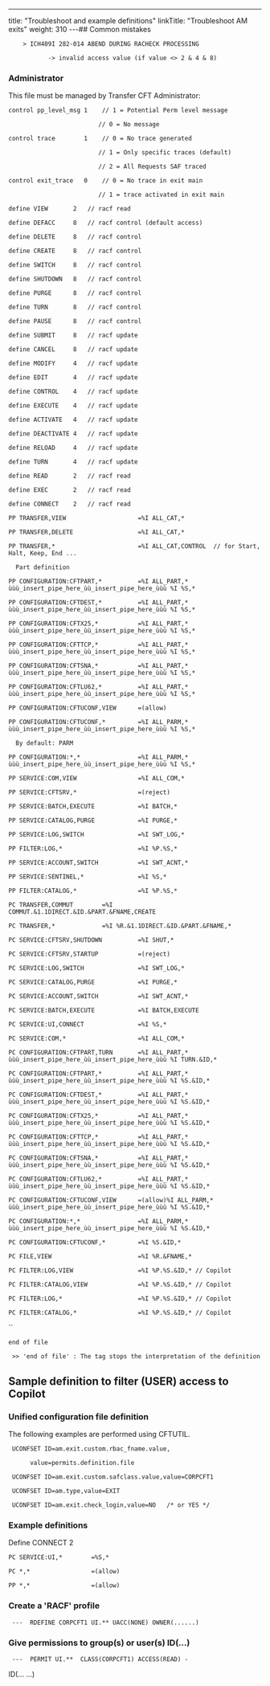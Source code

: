 ---
title: "Troubleshoot and example definitions"
linkTitle: "Troubleshoot AM exits"
weight: 310
---## Common mistakes

`    > ICH409I 282-014 ABEND DURING RACHECK PROCESSING`

`           -> invalid access value (if value <> 2 & 4 & 8)`

### Administrator

This file must be managed by Transfer CFT Administrator:

`control pp_level_msg 1    // 1 = Potential Perm level message`

`                         // 0 = No message`

`control trace        1    // 0 = No trace generated`

`                         // 1 = Only specific traces (default)`

`                         // 2 = All Requests SAF traced`

`control exit_trace   0    // 0 = No trace in exit main`

`                         // 1 = trace activated in exit main`

`define VIEW       2   // racf read`

`define DEFACC     8   // racf control (default access)`

`define DELETE     8   // racf control`

`define CREATE     8   // racf control`

`define SWITCH     8   // racf control`

`define SHUTDOWN   8   // racf control`

`define PURGE      8   // racf control`

`define TURN       8   // racf control`

`define PAUSE      8   // racf control`

`define SUBMIT     8   // racf update`

`define CANCEL     8   // racf update`

`define MODIFY     4   // racf update`

`define EDIT       4   // racf update`

`define CONTROL    4   // racf update`

`define EXECUTE    4   // racf update`

`define ACTIVATE   4   // racf update`

`define DEACTIVATE 4   // racf update`

`define RELOAD     4   // racf update`

`define TURN       4   // racf update`

`define READ       2   // racf read`

`define EXEC       2   // racf read`

`define CONNECT    2   // racf read`

`PP TRANSFER,VIEW                    =%I ALL_CAT,*`

`PP TRANSFER,DELETE                  =%I ALL_CAT,*`

`PP TRANSFER,*                       =%I ALL_CAT,CONTROL  // for Start, Halt, Keep, End ...`

`  Part definition`

`PP CONFIGURATION:CFTPART,*          =%I ALL_PART,* ùùù_insert_pipe_here_ùù_insert_pipe_here_ùùù %I %S,*`

`PP CONFIGURATION:CFTDEST,*          =%I ALL_PART,* ùùù_insert_pipe_here_ùù_insert_pipe_here_ùùù %I %S,*`

`PP CONFIGURATION:CFTX25,*           =%I ALL_PART,* ùùù_insert_pipe_here_ùù_insert_pipe_here_ùùù %I %S,*`

`PP CONFIGURATION:CFTTCP,*           =%I ALL_PART,* ùùù_insert_pipe_here_ùù_insert_pipe_here_ùùù %I %S,*`

`PP CONFIGURATION:CFTSNA,*           =%I ALL_PART,* ùùù_insert_pipe_here_ùù_insert_pipe_here_ùùù %I %S,*`

`PP CONFIGURATION:CFTLU62,*          =%I ALL_PART,* ùùù_insert_pipe_here_ùù_insert_pipe_here_ùùù %I %S,*`

`PP CONFIGURATION:CFTUCONF,VIEW      =(allow)`

`PP CONFIGURATION:CFTUCONF,*         =%I ALL_PARM,* ùùù_insert_pipe_here_ùù_insert_pipe_here_ùùù %I %S,*`

`  By default: PARM`

`PP CONFIGURATION:*,*                =%I ALL_PARM,* ùùù_insert_pipe_here_ùù_insert_pipe_here_ùùù %I %S,*`

`PP SERVICE:COM,VIEW                 =%I ALL_COM,*`

`PP SERVICE:CFTSRV,*                 =(reject)`

`PP SERVICE:BATCH,EXECUTE            =%I BATCH,*`

`PP SERVICE:CATALOG,PURGE            =%I PURGE,*`

`PP SERVICE:LOG,SWITCH               =%I SWT_LOG,*`

`PP FILTER:LOG,*                     =%I %P.%S,*`

`PP SERVICE:ACCOUNT,SWITCH           =%I SWT_ACNT,*`

`PP SERVICE:SENTINEL,*               =%I %S,*`

`PP FILTER:CATALOG,*                 =%I %P.%S,*`

`PC TRANSFER,COMMUT        =%I COMMUT.&1.1DIRECT.&ID.&PART.&FNAME,CREATE`

`PC TRANSFER,*             =%I %R.&1.1DIRECT.&ID.&PART.&FNAME,*`

`PC SERVICE:CFTSRV,SHUTDOWN          =%I SHUT,*`

`PC SERVICE:CFTSRV,STARTUP           =(reject)`

`PC SERVICE:LOG,SWITCH               =%I SWT_LOG,*`

`PC SERVICE:CATALOG,PURGE            =%I PURGE,*`

`PC SERVICE:ACCOUNT,SWITCH           =%I SWT_ACNT,*`

`PC SERVICE:BATCH,EXECUTE            =%I BATCH,EXECUTE`

`PC SERVICE:UI,CONNECT               =%I %S,*`

`PC SERVICE:COM,*                    =%I ALL_COM,*`

`PC CONFIGURATION:CFTPART,TURN       =%I ALL_PART,* ùùù_insert_pipe_here_ùù_insert_pipe_here_ùùù %I TURN.&ID,*`

`PC CONFIGURATION:CFTPART,*          =%I ALL_PART,* ùùù_insert_pipe_here_ùù_insert_pipe_here_ùùù %I %S.&ID,*`

`PC CONFIGURATION:CFTDEST,*          =%I ALL_PART,* ùùù_insert_pipe_here_ùù_insert_pipe_here_ùùù %I %S.&ID,*`

`PC CONFIGURATION:CFTX25,*           =%I ALL_PART,* ùùù_insert_pipe_here_ùù_insert_pipe_here_ùùù %I %S.&ID,*`

`PC CONFIGURATION:CFTTCP,*           =%I ALL_PART,* ùùù_insert_pipe_here_ùù_insert_pipe_here_ùùù %I %S.&ID,*`

`PC CONFIGURATION:CFTSNA,*           =%I ALL_PART,* ùùù_insert_pipe_here_ùù_insert_pipe_here_ùùù %I %S.&ID,*`

`PC CONFIGURATION:CFTLU62,*          =%I ALL_PART,* ùùù_insert_pipe_here_ùù_insert_pipe_here_ùùù %I %S.&ID,*`

`PC CONFIGURATION:CFTUCONF,VIEW      =(allow)%I ALL_PARM,* ùùù_insert_pipe_here_ùù_insert_pipe_here_ùùù %I %S.&ID,*`

`PC CONFIGURATION:*,*                =%I ALL_PARM,* ùùù_insert_pipe_here_ùù_insert_pipe_here_ùùù %I %S.&ID,*`

`PC CONFIGURATION:CFTUCONF,*         =%I %S.&ID,*`

`PC FILE,VIEW                        =%I %R.&FNAME,*`

`PC FILTER:LOG,VIEW                  =%I %P.%S.&ID,* // Copilot`

`PC FILTER:CATALOG,VIEW              =%I %P.%S.&ID,* // Copilot`

`PC FILTER:LOG,*                     =%I %P.%S.&ID,* // Copilot`

`PC FILTER:CATALOG,*                 =%I %P.%S.&ID,* // Copilot`

``

`end of file`

` >> 'end of file' : The tag stops the interpretation of the definition`

## Sample definition to filter (USER) access to Copilot

### Unified configuration file definition

The following examples are performed using CFTUTIL.

` UCONFSET ID=am.exit.custom.rbac_fname.value,`

`      value=permits.definition.file`

` UCONFSET ID=am.exit.custom.safclass.value,value=CORPCFT1`

` UCONFSET ID=am.type,value=EXIT`

` UCONFSET ID=am.exit.check_login,value=NO   /* or YES */`

### Example definitions

Define CONNECT 2

`PC SERVICE:UI,*        =%S,*`

`PC *,*                 =(allow)`

`PP *,*                 =(allow)`

### Create a 'RACF' profile

` ---  RDEFINE CORPCFT1 UI.** UACC(NONE) OWNER(......)`

### Give permissions to group(s) or user(s) ID(...)

` ---  PERMIT UI.**  CLASS(CORPCFT1) ACCESS(READ) -`

ID(... ...)
